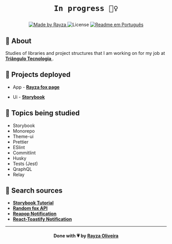 <h1 align="center">

`In progress 🏃‍♀️`

</h1>

<!--
<h3 align="center">
    <img alt="Logo" title="#logo" width="320px" src="https://symphony.is/sites/default/files/blog/2019-02/og_image.png">
    <br />
    <br />
    <b>Escreva aqui</b>
    <br /> -->
</h3>
<p align="center">
  <a href="https://www.linkedin.com/in/rayza-oliveira-costa-482658129/">
    <img alt="Made by Rayza" src="https://img.shields.io/badge/made%20by-Rayza%20Oliveira-pink">
  </a>
  <img alt="License" src="https://img.shields.io/badge/licence-MIT-pink">
  <a href="https://github.com/RayzaOliveira/storybook/blob/main/Readme-Portugues.md">
    <img alt="Readme em Português" src="https://img.shields.io/badge/Readme-Português-brigthgreen">
  </a>
</p>
<a id="About"></a>

## :bookmark: About

Studies of libraries and project structures that I am working on for my job at <a href="https://www.triangulostecnologia.com/"> <strong> Triângulo Tecnologia </strong> </a>.

## 🚀 Projects deployed

- App - **[Rayza fox page](https://rayza-app.netlify.app/)**

- Ui - **[Storybook](https://rayza-storybook.netlify.app/)**

## 📌 Topics being studied

- Storybook
- Monorepo
- Theme-ui
- Prettier
- ESlint
- Commitlint
- Husky
- Tests (Jest)
- QraphQL
- Relay

## :rocket: Search sources

<!-- - **[GraphQL](https://graphql.org/)** -->

- **[Storybook Tutorial](https://www.youtube.com/watch?v=j0MCdrqN8nU&t=934s)**
- **[Random fox API](https://randomfox.ca/)**
- **[Reapop Notification](https://github.com/LouisBarranqueiro/reapop#compatibility)**
- **[React-Toastify Notification](https://fkhadra.github.io/react-toastify/introduction)**

---

<h4 align="center">
    Done with 💗 by <a href="https://linktr.ee/oliveirarayza" target="_blank">Rayza Oliveira</a>
</h4>
